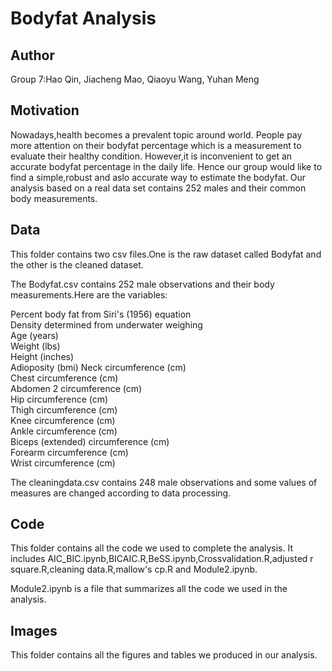 # Bodyfat Analysis
## Author
Group 7:Hao Qin, Jiacheng Mao, Qiaoyu Wang, Yuhan Meng

## Motivation
Nowadays,health becomes a prevalent topic around world. People pay more attention on their bodyfat percentage which is a measurement to evaluate their healthy condition. However,it is inconvenient to get an accurate bodyfat percentage in the daily life. Hence our group would like to find a simple,robust and aslo accurate way to estimate the bodyfat. Our analysis based on a real data set contains 252 males and their common body measurements.


## Data
This folder contains two csv files.One is the raw dataset called Bodyfat and the other is the cleaned dataset.

The Bodyfat.csv contains 252 male observations and their body measurements.Here are the variables:

Percent body fat from Siri's (1956) equation  
Density determined from underwater weighing  
Age (years)  
Weight (lbs)  
Height (inches)  
Adioposity (bmi)
Neck circumference (cm)  
Chest circumference (cm)  
Abdomen 2 circumference (cm)  
Hip circumference (cm)  
Thigh circumference (cm)  
Knee circumference (cm)  
Ankle circumference (cm)  
Biceps (extended) circumference (cm)  
Forearm circumference (cm)  
Wrist circumference (cm)  

The cleaningdata.csv contains 248 male observations and some values of measures are changed according to data processing.

## Code
This folder contains all the code we used to complete the analysis. It includes AIC_BIC.ipynb,BICAIC.R,BeSS.ipynb,Crossvalidation.R,adjusted r square.R,cleaning data.R,mallow's cp.R and Module2.ipynb.

Module2.ipynb is a file that summarizes all the code we used in the analysis.

## Images

This folder contains all the figures and tables we produced in our analysis.
